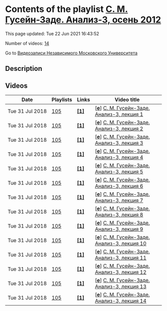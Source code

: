 # Contents of the playlist [С. М. Гусейн-Заде. Анализ-3, осень 2012](https://www.youtube.com/playlist?list=PLp9ABVh6_x4FY_XtrsnyS8OWuOKtGxfGg)

This page updated: Tue 22 Jun 2021 16:43:52

Number of videos: [14](#videos)

Go to [Видеозаписи Независимого Московского Университета](../README.md)

## Description



## Videos

|Date|Playlists|Links|Video title|
|---|---|---|---|
| Tue&nbsp;31&nbsp;Jul&nbsp;2018 | [105](../playlists/105 "С. М. Гусейн-Заде. Анализ-3, осень 2012") | [**[1]**](http://ium.mccme.ru/f12/analiz3.html) | [[**e**](https://studio.youtube.com/video/U-SzoegmfC0/edit "Edit")] [С. М. Гусейн-Заде. Анализ-3, лекция 1](https://www.youtube.com/watch?v=U-SzoegmfC0&list=PLp9ABVh6_x4FY_XtrsnyS8OWuOKtGxfGg "Спецкурс НМУ.&#013;7 сентября 2012 г. 17:30, НМУ 304 (Большой Власьевский пер., 11)&#013;http://ium.mccme.ru/f12/analiz3.html") |
| Tue&nbsp;31&nbsp;Jul&nbsp;2018 | [105](../playlists/105 "С. М. Гусейн-Заде. Анализ-3, осень 2012") | [**[1]**](http://ium.mccme.ru/f12/analiz3.html) | [[**e**](https://studio.youtube.com/video/EG292YVIf_M/edit "Edit")] [С. М. Гусейн-Заде. Анализ-3, лекция 2](https://www.youtube.com/watch?v=EG292YVIf_M&list=PLp9ABVh6_x4FY_XtrsnyS8OWuOKtGxfGg "Спецкурс НМУ.&#013;14 сентября 2012 г. 17:30, НМУ 304 (Большой Власьевский пер., 11)&#013;http://ium.mccme.ru/f12/analiz3.html") |
| Tue&nbsp;31&nbsp;Jul&nbsp;2018 | [105](../playlists/105 "С. М. Гусейн-Заде. Анализ-3, осень 2012") | [**[1]**](http://ium.mccme.ru/f12/analiz3.html) | [[**e**](https://studio.youtube.com/video/NBIQDUDiPfg/edit "Edit")] [С. М. Гусейн-Заде. Анализ-3, лекция 3](https://www.youtube.com/watch?v=NBIQDUDiPfg&list=PLp9ABVh6_x4FY_XtrsnyS8OWuOKtGxfGg "Спецкурс НМУ.&#013;21 сентября 2012 г. 17:30, НМУ 304 (Большой Власьевский пер., 11)&#013;http://ium.mccme.ru/f12/analiz3.html") |
| Tue&nbsp;31&nbsp;Jul&nbsp;2018 | [105](../playlists/105 "С. М. Гусейн-Заде. Анализ-3, осень 2012") | [**[1]**](http://ium.mccme.ru/f12/analiz3.html) | [[**e**](https://studio.youtube.com/video/h-m-6U7XEOA/edit "Edit")] [С. М. Гусейн-Заде. Анализ-3, лекция 4](https://www.youtube.com/watch?v=h-m-6U7XEOA&list=PLp9ABVh6_x4FY_XtrsnyS8OWuOKtGxfGg "Спецкурс НМУ.&#013;28 сентября 2012 г. 17:30, НМУ 304 (Большой Власьевский пер., 11)&#013;http://ium.mccme.ru/f12/analiz3.html") |
| Tue&nbsp;31&nbsp;Jul&nbsp;2018 | [105](../playlists/105 "С. М. Гусейн-Заде. Анализ-3, осень 2012") | [**[1]**](http://ium.mccme.ru/f12/analiz3.html) | [[**e**](https://studio.youtube.com/video/ywq_19zW_Ec/edit "Edit")] [С. М. Гусейн-Заде. Анализ-3, лекция 5](https://www.youtube.com/watch?v=ywq_19zW_Ec&list=PLp9ABVh6_x4FY_XtrsnyS8OWuOKtGxfGg "Спецкурс НМУ.&#013;5 октября 2012 г. 17:30, НМУ 304 (Большой Власьевский пер., 11)&#013;http://ium.mccme.ru/f12/analiz3.html") |
| Tue&nbsp;31&nbsp;Jul&nbsp;2018 | [105](../playlists/105 "С. М. Гусейн-Заде. Анализ-3, осень 2012") | [**[1]**](http://ium.mccme.ru/f12/analiz3.html) | [[**e**](https://studio.youtube.com/video/GWFUFtSNKFM/edit "Edit")] [С. М. Гусейн-Заде. Анализ-3, лекция 6](https://www.youtube.com/watch?v=GWFUFtSNKFM&list=PLp9ABVh6_x4FY_XtrsnyS8OWuOKtGxfGg "Спецкурс НМУ.&#013;12 октября 2012 г. 17:30, НМУ 304 (Большой Власьевский пер., 11)&#013;http://ium.mccme.ru/f12/analiz3.html") |
| Tue&nbsp;31&nbsp;Jul&nbsp;2018 | [105](../playlists/105 "С. М. Гусейн-Заде. Анализ-3, осень 2012") | [**[1]**](http://ium.mccme.ru/f12/analiz3.html) | [[**e**](https://studio.youtube.com/video/egRAQTUIK5c/edit "Edit")] [С. М. Гусейн-Заде. Анализ-3, лекция 7](https://www.youtube.com/watch?v=egRAQTUIK5c&list=PLp9ABVh6_x4FY_XtrsnyS8OWuOKtGxfGg "Спецкурс НМУ.&#013;19 октября 2012 г. 17:30, НМУ 304 (Большой Власьевский пер., 11)&#013;http://ium.mccme.ru/f12/analiz3.html") |
| Tue&nbsp;31&nbsp;Jul&nbsp;2018 | [105](../playlists/105 "С. М. Гусейн-Заде. Анализ-3, осень 2012") | [**[1]**](http://ium.mccme.ru/f12/analiz3.html) | [[**e**](https://studio.youtube.com/video/iyauIMSWc04/edit "Edit")] [С. М. Гусейн-Заде. Анализ-3, лекция 8](https://www.youtube.com/watch?v=iyauIMSWc04&list=PLp9ABVh6_x4FY_XtrsnyS8OWuOKtGxfGg "Спецкурс НМУ.&#013;26 октября 2012 г. 17:30, НМУ 304 (Большой Власьевский пер., 11)&#013;http://ium.mccme.ru/f12/analiz3.html") |
| Tue&nbsp;31&nbsp;Jul&nbsp;2018 | [105](../playlists/105 "С. М. Гусейн-Заде. Анализ-3, осень 2012") | [**[1]**](http://ium.mccme.ru/f12/analiz3.html) | [[**e**](https://studio.youtube.com/video/i7Lve1AUSlI/edit "Edit")] [С. М. Гусейн-Заде. Анализ-3, лекция 9](https://www.youtube.com/watch?v=i7Lve1AUSlI&list=PLp9ABVh6_x4FY_XtrsnyS8OWuOKtGxfGg "Спецкурс НМУ.&#013;2 ноября 2012 г. 17:30, НМУ 304 (Большой Власьевский пер., 11)&#013;http://ium.mccme.ru/f12/analiz3.html") |
| Tue&nbsp;31&nbsp;Jul&nbsp;2018 | [105](../playlists/105 "С. М. Гусейн-Заде. Анализ-3, осень 2012") | [**[1]**](http://ium.mccme.ru/f12/analiz3.html) | [[**e**](https://studio.youtube.com/video/Z3uPCaDNlvg/edit "Edit")] [С. М. Гусейн-Заде. Анализ-3, лекция 10](https://www.youtube.com/watch?v=Z3uPCaDNlvg&list=PLp9ABVh6_x4FY_XtrsnyS8OWuOKtGxfGg "Спецкурс НМУ. &#013;9 ноября 2012 г. 17:30, НМУ 304 (Большой Власьевский пер., 11) http://ium.mccme.ru/f12/analiz3.html") |
| Tue&nbsp;31&nbsp;Jul&nbsp;2018 | [105](../playlists/105 "С. М. Гусейн-Заде. Анализ-3, осень 2012") | [**[1]**](http://ium.mccme.ru/f12/analiz3.html) | [[**e**](https://studio.youtube.com/video/o_CzoAbAL-A/edit "Edit")] [С. М. Гусейн-Заде. Анализ-3, лекция 11](https://www.youtube.com/watch?v=o_CzoAbAL-A&list=PLp9ABVh6_x4FY_XtrsnyS8OWuOKtGxfGg "Спецкурс НМУ.&#013;16 ноября 2012 г. 17:30, НМУ 304 (Большой Власьевский пер., 11)&#013;http://ium.mccme.ru/f12/analiz3.html") |
| Tue&nbsp;31&nbsp;Jul&nbsp;2018 | [105](../playlists/105 "С. М. Гусейн-Заде. Анализ-3, осень 2012") | [**[1]**](http://ium.mccme.ru/f12/analiz3.html) | [[**e**](https://studio.youtube.com/video/0Vyy-YYqs2o/edit "Edit")] [С. М. Гусейн-Заде. Анализ-3, лекция 12](https://www.youtube.com/watch?v=0Vyy-YYqs2o&list=PLp9ABVh6_x4FY_XtrsnyS8OWuOKtGxfGg "Спецкурс НМУ.&#013;23 ноября 2012 г. 17:30, НМУ 304 (Большой Власьевский пер., 11)&#013;http://ium.mccme.ru/f12/analiz3.html") |
| Tue&nbsp;31&nbsp;Jul&nbsp;2018 | [105](../playlists/105 "С. М. Гусейн-Заде. Анализ-3, осень 2012") | [**[1]**](http://ium.mccme.ru/f12/analiz3.html) | [[**e**](https://studio.youtube.com/video/gN1S3Jk1Zkg/edit "Edit")] [С. М. Гусейн-Заде. Анализ-3, лекция 13](https://www.youtube.com/watch?v=gN1S3Jk1Zkg&list=PLp9ABVh6_x4FY_XtrsnyS8OWuOKtGxfGg "Спецкурс НМУ.&#013;30 ноября 2012 г. 17:30, НМУ 304 (Большой Власьевский пер., 11)&#013;http://ium.mccme.ru/f12/analiz3.html") |
| Tue&nbsp;31&nbsp;Jul&nbsp;2018 | [105](../playlists/105 "С. М. Гусейн-Заде. Анализ-3, осень 2012") | [**[1]**](http://ium.mccme.ru/f12/analiz3.html) | [[**e**](https://studio.youtube.com/video/VOEzDwPd270/edit "Edit")] [С. М. Гусейн-Заде. Анализ-3, лекция 14](https://www.youtube.com/watch?v=VOEzDwPd270&list=PLp9ABVh6_x4FY_XtrsnyS8OWuOKtGxfGg "Спецкурс НМУ.&#013;7 декабря 2012 г. 17:30, НМУ 304 (Большой Власьевский пер., 11)&#013;http://ium.mccme.ru/f12/analiz3.html") |
